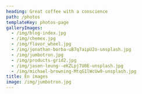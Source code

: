 ```yaml
---
heading: Great coffee with a conscience
path: /photos
templateKey: photos-page
galleryImages:
  - /img/blog-index.jpg
  - /img/chemex.jpg
  - /img/flavor_wheel.jpg
  - /img/jonathan-borba-uB7q7aipU2o-unsplash.jpg
  - /img/jumbotron.jpg
  - /img/products-grid2.jpg
  - /img/jason-leung--eKZLpj7U0E-unsplash.jpg
  - /img/michael-browning-MtqG1lWcUw0-unsplash.jpg
title: En images
image: /img/jumbotron.jpg
---
```

